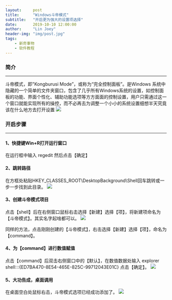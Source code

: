 ```yaml
---
layout:     post
title:      "Windows斗帝模式"
subtitle:   "开启更为强大的设置项选择"
date:       2019-10-10 12:00:00
author:     "Lin Joey"
header-img: "img/post.jpg"
tags:
    - 新奇事物
    - 软件教程
---
```


### 简介 ###
---
斗帝模式，即"Kongburusi Mode”，或称为“完全控制面板”。是Windows 系统中隐藏的一个简单的文件夹窗口，包含了几乎所有Windows系统的设置，如控制面板的功能、界面个性化、辅助功能选项等方方面面的控制设置，用户只需通过这一个窗口就能实现所有的操控，而不必再去为调整一个小小的系统设置细想半天究竟该在什么地方去打开设置
![](https://linjoey-image.oss-cn-beijing.aliyuncs.com/doudimod1.png)

### 开启步骤 ###
---
#### 1、快捷键Win+R打开运行窗口 ####
在运行框中输入 regedit 然后点击【确定】

#### 2、跳转路径 ####
在方框处粘贴HKEY_CLASSES_ROOT\DesktopBackground\Shell回车跳转或一步一步找到此目录。
![](https://linjoey-image.oss-cn-beijing.aliyuncs.com/doudimod2.png)

#### 3、创建斗帝模式项目 ####
点击【shell】后在右侧窗口鼠标右击选择【新建】选择【项】，将新建项命名为【斗帝模式】。其实名字起啥都可以。
![](https://linjoey-image.oss-cn-beijing.aliyuncs.com/doudimod3.png)

同样的方法，点击刚刚创建的【斗帝模式】，右击选择【新建】选择【项】，命名为【command】。

#### 4、为【command】进行数值赋值 ####
点击【command】后双击右侧窗口中的【默认】，在数值数据处输入 explorer shell:::{ED7BA470-8E54-465E-825C-99712043E01C} 点击【确定】。
![](https://linjoey-image.oss-cn-beijing.aliyuncs.com/doudimod4.png)

#### 5、大功告成，桌面调用 ####
在桌面空白处鼠标右击，斗帝模式选项已经成功添加了。
![](https://linjoey-image.oss-cn-beijing.aliyuncs.com/doudimod5.png)

